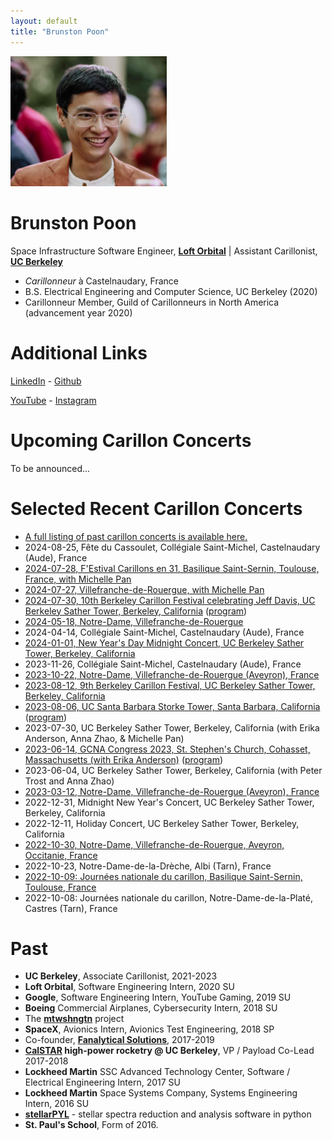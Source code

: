 ```yaml
---
layout: default
title: "Brunston Poon"
---
```


<img src="assets/brunston.jpeg" alt="Brunston" style="width: 250px;"/>

Brunston Poon
=============

Space Infrastructure Software Engineer, **[Loft Orbital](https://www.loftorbital.com/)** \| Assistant Carillonist, **[UC Berkeley](https://music.berkeley.edu/sather-tower-carillon/)**

* *Carillonneur* à Castelnaudary, France
* B.S. Electrical Engineering and Computer Science, UC Berkeley (2020)
* Carillonneur Member, Guild of Carillonneurs in North America (advancement year 2020)

Additional Links
================

[LinkedIn](https://linkedin.com/in/brunston) - [Github](https://github.com/brunston)

[YouTube](https://www.youtube.com/@brunston) - [Instagram](https://www.instagram.com/brunstonbrunston/)

Upcoming Carillon Concerts
==========================
To be announced...

Selected Recent Carillon Concerts
========================

* [A full listing of past carillon concerts is available here.](https://brunston.net/carillon/)
* 2024-08-25, Fête du Cassoulet, Collégiale Saint-Michel, Castelnaudary (Aude), France
* [2024-07-28, F'Estival Carillons en 31, Basilique Saint-Sernin, Toulouse, France, with Michelle Pan](https://www.carillonsenpaysdoc.fr/fr/f-estival-carillons-en-31-2024)
* [2024-07-27, Villefranche-de-Rouergue, with Michelle Pan](https://www.carillonsenpaysdoc.fr/fr/agenda/2024-07-villefranche-de-rouergue-concert-de-carillon)
* [2024-07-30, 10th Berkeley Carillon Festival celebrating Jeff Davis, UC Berkeley Sather Tower, Berkeley, California](https://bells.studentorg.berkeley.edu/2024/06/29/festival/) ([program](https://drive.google.com/file/d/1lg1oXuK03_zxvI4OzPNhBb88hw9WIkGg/view))
* [2024-05-18, Notre-Dame, Villefranche-de-Rouergue](https://www.ladepeche.fr/2024/05/16/concert-de-jazz-au-carillon-de-la-collegiale-notre-dame-samedi-11954060.php)
* 2024-04-14, Collégiale Saint-Michel, Castelnaudary (Aude), France
* [2024-01-01, New Year's Day Midnight Concert, UC Berkeley Sather Tower, Berkeley, California](https://www.instagram.com/reel/C1laxQJr05Z/?utm_source=ig_web_copy_link&igsh=MzRlODBiNWFlZA==)
* 2023-11-26, Collégiale Saint-Michel, Castelnaudary (Aude), France
* [2023-10-22, Notre-Dame, Villefranche-de-Rouergue (Aveyron), France](http://amiscarillonvfr.blogspot.com/2023/10/concert-dimanche-22-octobre-15h-17h.html)
* [2023-08-12, 9th Berkeley Carillon Festival, UC Berkeley Sather Tower, Berkeley, California](https://bells.berkeley.edu/#events)
* [2023-08-06, UC Santa Barbara Storke Tower, Santa Barbara, California](https://campuscalendar.ucsb.edu/event/summer_carillon_brunston_poon080623?utm_campaign=widget&utm_medium=widget&utm_source=UC+Santa+Barbara) ([program](../assets/2023-08-06_ucsb_recital_program_brunston_poon_and_berkeley_carillon_guild.pdf))
* 2023-07-30, UC Berkeley Sather Tower, Berkeley, California (with Erika Anderson, Anna Zhao, & Michelle Pan)
* [2023-06-14, GCNA Congress 2023, St. Stephen's Church, Cohasset, Massachusetts (with Erika Anderson)](https://www.gcna.org/2023-Congress) ([program](https://www.gcna.org/resources/Documents/2023-Congress-Cohasset-Program-6_9_23_corrected.pdf))
* 2023-06-04, UC Berkeley Sather Tower, Berkeley, California (with Peter Trost and Anna Zhao)
* [2023-03-12, Notre-Dame, Villefranche-de-Rouergue (Aveyron), France](https://www.centrepresseaveyron.fr/2023/03/07/concert-de-carillon-avec-brunston-poon-carillonneur-americain-11044816.php)
* 2022-12-31, Midnight New Year's Concert, UC Berkeley Sather Tower, Berkeley, California
* 2022-12-11, Holiday Concert, UC Berkeley Sather Tower, Berkeley, California
* [2022-10-30, Notre-Dame, Villefranche-de-Rouergue, Aveyron, Occitanie, France](https://villefranche-de-rouergue.fr/agenda/concert-de-carillon-3/)
* 2022-10-23, Notre-Dame-de-la-Drèche, Albi (Tarn), France
* [2022-10-09: Journées nationale du carillon, Basilique Saint-Sernin, Toulouse, France](https://actu.fr/occitanie/toulouse_31555/toulouse-voici-pourquoi-les-cloches-de-saint-sernin-vont-sonner-trois-quarts-d-heure-dimanche_54358170.html)
* 2022-10-08: Journées nationale du carillon, Notre-Dame-de-la-Platé, Castres (Tarn), France

Past
====

* **UC Berkeley**, Associate Carillonist, 2021-2023
* **Loft Orbital**, Software Engineering Intern, 2020 SU
* **Google**, Software Engineering Intern, YouTube Gaming, 2019 SU
* **Boeing** Commercial Airplanes, Cybersecurity Intern, 2018 SU
* The **[mtwshngtn](https://mtwshngtn.github.io/)** project
* **SpaceX**, Avionics Intern, Avionics Test Engineering, 2018 SP
* Co-founder, **[Fanalytical Solutions](http://fanalyticalsolutions.com)**, 2017-2019
* **[CalSTAR](https://stars.berkeley.edu) high-power rocketry @ UC Berkeley**, VP / Payload Co-Lead 2017-2018
* **Lockheed Martin** SSC Advanced Technology Center, Software / Electrical Engineering Intern, 2017 SU
* **Lockheed Martin** Space Systems Company, Systems Engineering Intern, 2016 SU
* **[stellarPYL](http://brunston.net/stellarpyl)** - stellar spectra reduction and analysis software in python
* **St. Paul's School**, Form of 2016.
